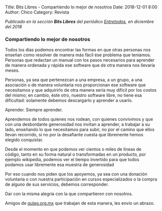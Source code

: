 Title: Bits Libres - Compartiendo lo mejor de nosotros
Date: 2018-12-01 8:00
Author: Chico
Category: Revista

_Publicado en la sección **Bits Libres** del periódico [Entretodos](http://periodicoentretodos.mx/version-impresa/), en diciembre del 2018_

<!-- break -->

### Compartiendo lo mejor de nosotros

Todos los días podemos encontrar las formas en que otras personas nos enseñan como resolver de manera más fácil ése problema que teníamos. Personas que redactan un manual con los pasos necesarios para aprender de manera ordenada y rápida ese software que de otra manera nos llevaría meses.

Personas, ya sea que pertenezcan a una empresa, a un grupo, a una asociación o de manera voluntaria nos proporcionan ese software que necesitamos y que adquirirlo de otra manera sería muy difícil por los costos del mismo; en cambio, éste otro, nuestro software libre, no tiene esa dificultad: solamente debemos descargarlo y aprender a usarlo.

Aprender. Siempre aprender.

Aprendemos de todos quienes nos rodean, con quienes convivimos y que con una desbordante generosidad nos invitan a aprender, a trabajar a su lado, enseñando lo que necesitamos para subir, no por el camino que ellos llevan recorrido, si no por la desafiante cuesta que libremente hemos elegido conquistar.

Desde el momento en que podemos ver cientos o miles de líneas de código, tanto en su forma natural o transformadas en un producto, por ejemplo wikipedia, podemos ver el tiempo invertido para que todos podamos usar libremente esa muestra de generosidad

Por eso cuando nos piden que los apoyemos, ya sea con una donación voluntaria o con nuestra participación en cursos especializados o la compra de alguno de sus servicios, debemos corresponder.

Dar con la misma alegría con la que compartieron con nosotros.

Amigos de [gulag.org.mx](http://www.gulag.org.mx/) que trabajan de esta manera, les envío un abrazo.
